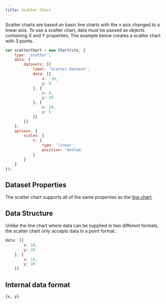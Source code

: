 ```yaml
---
title: Scatter Chart
---
```


Scatter charts are based on basic line charts with the x axis changed to a linear axis. To use a scatter chart, data must be passed as objects containing X and Y properties. The example below creates a scatter chart with 3 points.

```javascript
var scatterChart = new Chart(ctx, {
    type: 'scatter',
    data: {
        datasets: [{
            label: 'Scatter Dataset',
            data: [{
                x: -10,
                y: 0
            }, {
                x: 0,
                y: 10
            }, {
                x: 10,
                y: 5
            }]
        }]
    },
    options: {
        scales: {
            x: {
                type: 'linear',
                position: 'bottom'
            }
        }
    }
});
```

## Dataset Properties

The scatter chart supports all of the same properties as the [line chart](./charts/line#dataset-properties).

## Data Structure

Unlike the line chart where data can be supplied in two different formats, the scatter chart only accepts data in a point format.

```javascript
data: [{
        x: 10,
        y: 20
    }, {
        x: 15,
        y: 10
    }]
```

## Internal data format

`{x, y}`
